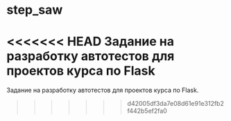 # step_saw
<<<<<<< HEAD
Задание на разработку автотестов для проектов курса по Flask
=======
Задание на разработку автотестов для проектов курса по Flask.
>>>>>>> d42005df3da7e08d61e91e312fb2f442b5ef2fa0
